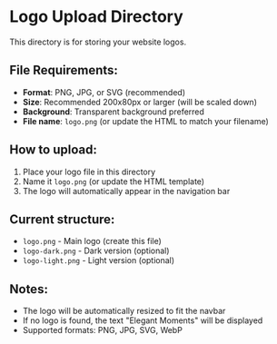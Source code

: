 # Logo Upload Directory

This directory is for storing your website logos.

## File Requirements:
- **Format**: PNG, JPG, or SVG (recommended)
- **Size**: Recommended 200x80px or larger (will be scaled down)
- **Background**: Transparent background preferred
- **File name**: `logo.png` (or update the HTML to match your filename)

## How to upload:
1. Place your logo file in this directory
2. Name it `logo.png` (or update the HTML template)
3. The logo will automatically appear in the navigation bar

## Current structure:
- `logo.png` - Main logo (create this file)
- `logo-dark.png` - Dark version (optional)
- `logo-light.png` - Light version (optional)

## Notes:
- The logo will be automatically resized to fit the navbar
- If no logo is found, the text "Elegant Moments" will be displayed
- Supported formats: PNG, JPG, SVG, WebP 